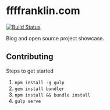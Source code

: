 # ffffranklin.com

[![Build Status](https://travis-ci.org/ffffranklin/ffffranklin.github.io.svg?branch=master)](https://travis-ci.org/ffffranklin/ffffranklin.github.io)

Blog and open source project showcase.

## Contributing

Steps to get started

 1.  `npm install -g gulp`
 2.  `gem install bundler`
 3.  `npm install && bundle install`
 4.  `gulp serve`
